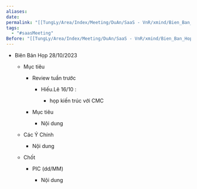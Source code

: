 ```yaml
---
aliases: 
date: 
permalink: "[[TungLy/Area/Index/Meeting/DuAn/SaaS - VnR/xmind/Bien_Ban_Hop/Meeting_00]]"
tags:
  - "#saasMeeting"
Before: "[[TungLy/Area/Index/Meeting/DuAn/SaaS - VnR/xmind/Bien_Ban_Hop/Meeting_1021]]"
---
```

- Biên Bản Họp 28/10/2023
    
    - Mục tiêu
        
        - Review tuần trước
            
            - Hiếu.Lê 16/10 :
                
                - họp kiến trúc với CMC
                    
        - Mục tiêu
            
            - Nội dung
                
    - Các Ý Chính
        
        - Nội dung
            
    - Chốt
        
        - PIC (dd/MM)
            
            - Nội dung